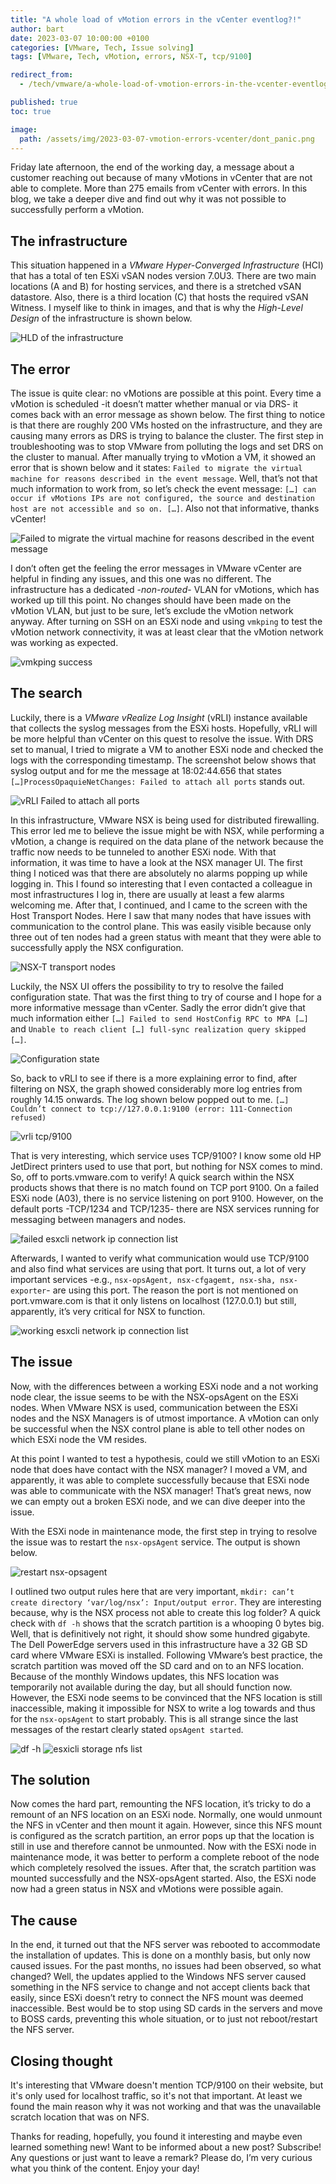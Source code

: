 ```yaml
---
title: "A whole load of vMotion errors in the vCenter eventlog?!"
author: bart
date: 2023-03-07 10:00:00 +0100
categories: [VMware, Tech, Issue solving]
tags: [VMware, Tech, vMotion, errors, NSX-T, tcp/9100]

redirect_from:
  - /tech/vmware/a-whole-load-of-vmotion-errors-in-the-vcenter-eventlog/

published: true
toc: true

image:
  path: /assets/img/2023-03-07-vmotion-errors-vcenter/dont_panic.png
---
```


Friday late afternoon, the end of the working day, a message about a customer reaching out because of many vMotions in vCenter that are not able to complete. More than 275 emails from vCenter with errors. In this blog, we take a deeper dive and find out why it was not possible to successfully perform a vMotion.

## The infrastructure
This situation happened in a *VMware Hyper-Converged Infrastructure* (HCI) that has a total of ten ESXi vSAN nodes version 7.0U3. There are two main locations (A and B) for hosting services, and there is a stretched vSAN datastore. Also, there is a third location (C) that hosts the required vSAN Witness. I myself like to think in images, and that is why the *High-Level Design* of the infrastructure is shown below.

![HLD of the infrastructure](/assets/img/2023-03-07-vmotion-errors-vcenter/lab_hld.png)

## The error
The issue is quite clear: no vMotions are possible at this point. Every time a vMotion is scheduled -it doesn’t matter whether manual or via DRS- it comes back with an error message as shown below. The first thing to notice is that there are roughly 200 VMs hosted on the infrastructure, and they are causing many errors as DRS is trying to balance the cluster. The first step in troubleshooting was to stop VMware from polluting the logs and set DRS on the cluster to manual. After manually trying to vMotion a VM, it showed an error that is shown below and it states: `Failed to migrate the virtual machine for reasons described in the event message`. Well, that’s not that much information to work from, so let’s check the event message: `[…] can occur if vMotions IPs are not configured, the source and destination host are not accessible and so on. […]`. Also not that informative, thanks vCenter!

![Failed to migrate the virtual machine for reasons described in the event message](/assets/img/2023-03-07-vmotion-errors-vcenter/vmotion_error.png)

I don’t often get the feeling the error messages in VMware vCenter are helpful in finding any issues, and this one was no different. The infrastructure has a dedicated -*non-routed*- VLAN for vMotions, which has worked up till this point. No changes should have been made on the vMotion VLAN, but just to be sure, let’s exclude the vMotion network anyway. After turning on SSH on an ESXi node and using `vmkping` to test the vMotion network connectivity, it was at least clear that the vMotion network was working as expected.

![vmkping success](/assets/img/2023-03-07-vmotion-errors-vcenter/ping_success.png)

## The search
Luckily, there is a *VMware vRealize Log Insight* (vRLI) instance available that collects the syslog messages from the ESXi hosts. Hopefully, vRLI will be more helpful than vCenter on this quest to resolve the issue. With DRS set to manual, I tried to migrate a VM to another ESXi node and checked the logs with the corresponding timestamp. The screenshot below shows that syslog output and for me the message at 18:02:44.656 that states `[…]ProcessOpaquieNetChanges: Failed to attach all ports` stands out.

![vRLI Failed to attach all ports](/assets/img/2023-03-07-vmotion-errors-vcenter/vrli.png)

In this infrastructure, VMware NSX is being used for distributed firewalling. This error led me to believe the issue might be with NSX, while performing a vMotion, a change is required on the data plane of the network because the traffic now needs to be tunneled to another ESXi node. With that information, it was time to have a look at the NSX manager UI. The first thing I noticed was that there are absolutely no alarms popping up while logging in. This I found so interesting that I even contacted a colleague in most infrastructures I log in, there are usually at least a few alarms welcoming me. After that, I continued, and I came to the screen with the Host Transport Nodes. Here I saw that many nodes that have issues with communication to the control plane. This was easily visible because only three out of ten nodes had a green status with meant that they were able to successfully apply the NSX configuration.

![NSX-T transport nodes](/assets/img/2023-03-07-vmotion-errors-vcenter/nsxt_failed.png)

Luckily, the NSX UI offers the possibility to try to resolve the failed configuration state. That was the first thing to try of course and I hope for a more informative message than vCenter. Sadly the error didn’t give that much information either `[…] Failed to send HostConfig RPC to MPA […]` and `Unable to reach client […] full-sync realization query skipped […]`.

![Configuration state](/assets/img/2023-03-07-vmotion-errors-vcenter/nsx_transport_node_failed.png)

So, back to vRLI to see if there is a more explaining error to find, after filtering on NSX, the graph showed considerably more log entries from roughly 14.15 onwards. The log shown below popped out to me. `[…] Couldn’t connect to tcp://127.0.0.1:9100 (error: 111-Connection refused)`

![vrli tcp/9100](/assets/img/2023-03-07-vmotion-errors-vcenter/vrli_tcp_9100.png)

That is very interesting, which service uses TCP/9100? I know some old HP JetDirect printers used to use that port, but nothing for NSX comes to mind. So, off to ports.vmware.com to verify! A quick search within the NSX products shows that there is no match found on TCP port 9100. On a failed ESXi node (A03), there is no service listening on port 9100. However, on the default ports -TCP/1234 and TCP/1235- there are NSX services running for messaging between managers and nodes.

![failed esxcli network ip connection list](/assets/img/2023-03-07-vmotion-errors-vcenter/esxcli_connections.png)

Afterwards, I wanted to verify what communication would use TCP/9100 and also find what services are using that port. It turns out, a lot of very important services -e.g., `nsx-opsAgent, nsx-cfgagemt, nsx-sha, nsx-exporter`- are using this port. The reason the port is not mentioned on port.vmware.com is that it only listens on localhost (127.0.0.1) but still, apparently, it’s very critical for NSX to function.

![working esxcli network ip connection list](/assets/img/2023-03-07-vmotion-errors-vcenter/esxcli_connection_working.png)

## The issue
Now, with the differences between a working ESXi node and a not working node clear, the issue seems to be with the NSX-opsAgent on the ESXi nodes. When VMware NSX is used, communication between the ESXi nodes and the NSX Managers is of utmost importance. A vMotion can only be successful when the NSX control plane is able to tell other nodes on which ESXi node the VM resides.

At this point I wanted to test a hypothesis, could we still vMotion to an ESXi node that does have contact with the NSX manager? I moved a VM, and apparently, it was able to complete successfully because that ESXi node was able to communicate with the NSX manager! That’s great news, now we can empty out a broken ESXi node, and we can dive deeper into the issue.

With the ESXi node in maintenance mode, the first step in trying to resolve the issue was to restart the `nsx-opsAgent` service. The output is shown below.

![restart nsx-opsagent](/assets/img/2023-03-07-vmotion-errors-vcenter/restart_nsx-opsagent.png)

I outlined two output rules here that are very important, `mkdir: can’t create directory ‘var/log/nsx’: Input/output error`. They are interesting because, why is the NSX process not able to create this log folder? A quick check with `df -h` shows that the scratch partition is a whooping 0 bytes big. Well, that is definitively not right, it should show some hundred gigabyte. The Dell PowerEdge servers used in this infrastructure have a 32 GB SD card where VMware ESXi is installed. Following VMware’s best practice, the scratch partition was moved off the SD card and on to an NFS location. Because of the monthly Windows updates, this NFS location was temporarily not available during the day, but all should function now. However, the ESXi node seems to be convinced that the NFS location is still inaccessible, making it impossible for NSX to write a log towards and thus for the `nsx-opsAgent` to start probably. This is all strange since the last messages of the restart clearly stated `opsAgent started`.

![df -h](esxi_df-h.png)
![esxicli storage nfs list](/assets/img/2023-03-07-vmotion-errors-vcenter/esxi_nfs.png)

## The solution
Now comes the hard part, remounting the NFS location, it’s tricky to do a remount of an NFS location on an ESXi node. Normally, one would unmount the NFS in vCenter and then mount it again. However, since this NFS mount is configured as the scratch partition, an error pops up that the location is still in use and therefore cannot be unmounted. Now with the ESXi node in maintenance mode, it was better to perform a complete reboot of the node which completely resolved the issues. After that, the scratch partition was mounted successfully and the NSX-opsAgent started. Also, the ESXi node now had a green status in NSX and vMotions were possible again.

## The cause
In the end, it turned out that the NFS server was rebooted to accommodate the installation of updates. This is done on a monthly basis, but only now caused issues. For the past months, no issues had been observed, so what changed? Well, the updates applied to the Windows NFS server caused something in the NFS service to change and not accept clients back that easily, since ESXi doesn’t retry to connect the NFS mount was deemed inaccessible. Best would be to stop using SD cards in the servers and move to BOSS cards, preventing this whole situation, or to just not reboot/restart the NFS server.

## Closing thought
It's interesting that VMware doesn't mention TCP/9100 on their website, but it's only used for localhost traffic, so it's not that important. At least we found the main reason why it was not working and that was the unavailable scratch location that was on NFS.

Thanks for reading, hopefully, you found it interesting and maybe even learned something new! Want to be informed about a new post? Subscribe! Any questions or just want to leave a remark? Please do, I’m very curious what you think of the content. Enjoy your day!


